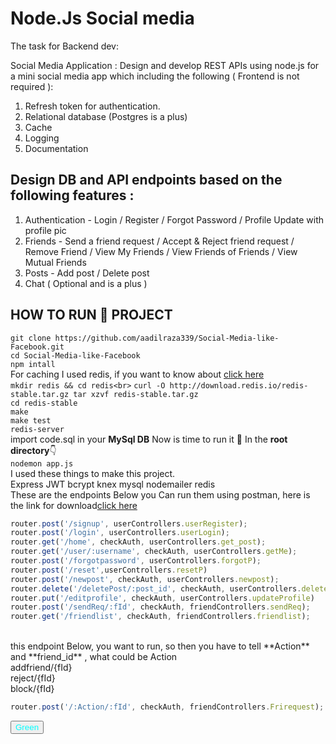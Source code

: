 # Node.Js Social media
The task for Backend dev:

Social Media Application :
Design and develop REST APIs using node.js for a mini social media app which including the following ( Frontend is not required ):
1. Refresh token for authentication.
2. Relational database (Postgres is a plus)
3. Cache
4. Logging
5. Documentation

## Design DB and API endpoints based on the following features :
1. Authentication - Login / Register / Forgot Password / Profile Update with profile pic
2. Friends - Send a friend request / Accept & Reject friend request / Remove Friend / View My Friends / View Friends of Friends / View Mutual Friends
3. Posts - Add post / Delete post
4. Chat ( Optional and is a plus )

## HOW TO **RUN** 🏃‍ PROJECT <br>
``git clone https://github.com/aadilraza339/Social-Media-like-Facebook.git``<br>
```cd Social-Media-like-Facebook```<br>
``npm intall``<br>
<span>For caching I used redis, if you want to know about  </span><a href="https://livecodestream.dev/post/beginners-guide-to-redis-and-caching-with-nodejs/">click here</a><br>
``mkdir redis && cd redis<br>``
``curl -O http://download.redis.io/redis-stable.tar.gz tar xzvf redis-stable.tar.gz ``<br>
``cd redis-stable``<br>
``make``<br>
``make test``<br>
``redis-server``<br>
import code.sql in your **MySql DB**
Now is time to run it 🥳 In the **root directory**👇 <br>
``nodemon app.js``
<br>
I used these things to make this project. <br>
Express JWT bcrypt knex mysql nodemailer redis
 <br>
These are the endpoints Below you Can run them using postman, here is the link for download<a href="https://www.postman.com/downloads/">click here</a>
 <br>
 ```javascript
router.post('/signup', userControllers.userRegister);
router.post('/login', userControllers.userLogin);
router.get('/home', checkAuth, userControllers.get_post);
router.get('/user/:username', checkAuth, userControllers.getMe);
router.post('/forgotpassword', userControllers.forgotP);
router.post('/reset',userControllers.resetP)
router.post('/newpost', checkAuth, userControllers.newpost);
router.delete('/deletePost/:post_id', checkAuth, userControllers.deletePost)
router.put('/editprofile', checkAuth, userControllers.updateProfile)
router.post('/sendReq/:fId', checkAuth, friendControllers.sendReq);
router.get('/friendlist', checkAuth, friendControllers.friendlist);
```

 <br>
this endpoint Below, you want to run, so then you have to tell **Action** and **friend_id** , what could be Action  <br>
addfriend/{fId}  <br>
reject/{fId} <br>
block/{fId} 
<br>

 ```javascript
 router.post('/:Action/:fId', checkAuth, friendControllers.Frirequest);
```
<button style="color: aqua;">Green</button>
